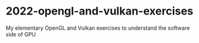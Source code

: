 # 2022-opengl-and-vulkan-exercises
My elementary OpenGL and Vulkan exercises to understand the software side of GPU
